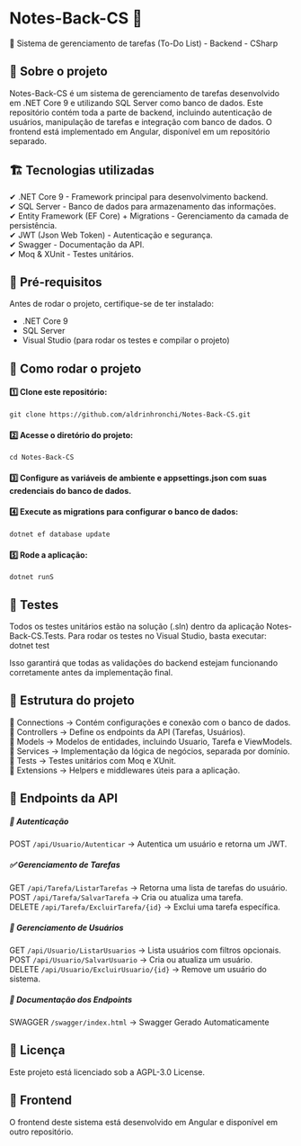 # Notes-Back-CS 📝

🚀 Sistema de gerenciamento de tarefas (To-Do List) - Backend - CSharp

## 📌 Sobre o projeto
Notes-Back-CS é um sistema de gerenciamento de tarefas desenvolvido em .NET Core 9 e utilizando SQL Server como banco de dados.
Este repositório contém toda a parte de backend, incluindo autenticação de usuários, manipulação de tarefas e integração com banco de dados.
O frontend está implementado em Angular, disponível em um repositório separado.

## 🏗️ Tecnologias utilizadas
✔ .NET Core 9 - Framework principal para desenvolvimento backend. <br/>
✔ SQL Server - Banco de dados para armazenamento das informações.<br/>
✔ Entity Framework (EF Core) + Migrations - Gerenciamento da camada de persistência.<br/>
✔ JWT (Json Web Token) - Autenticação e segurança.<br/>
✔ Swagger - Documentação da API.<br/>
✔ Moq & XUnit - Testes unitários.<br/>

## 🔧 Pré-requisitos
Antes de rodar o projeto, certifique-se de ter instalado:
- .NET Core 9
- SQL Server
- Visual Studio (para rodar os testes e compilar o projeto)

## 🚀 Como rodar o projeto

#### 1️⃣ Clone este repositório:
```git clone https://github.com/aldrinhronchi/Notes-Back-CS.git```

#### 2️⃣ Acesse o diretório do projeto:
```cd Notes-Back-CS```

#### 3️⃣ Configure as variáveis de ambiente e appsettings.json com suas credenciais do banco de dados.

#### 4️⃣ Execute as migrations para configurar o banco de dados:
```dotnet ef database update```

#### 5️⃣ Rode a aplicação:
```dotnet runS```

## 🧪 Testes
Todos os testes unitários estão na solução (.sln) dentro da aplicação Notes-Back-CS.Tests.
Para rodar os testes no Visual Studio, basta executar:
dotnet test


Isso garantirá que todas as validações do backend estejam funcionando corretamente antes da implementação final.

## 📌 Estrutura do projeto
📂 Connections → Contém configurações e conexão com o banco de dados.<br/>
📂 Controllers → Define os endpoints da API (Tarefas, Usuários).<br/>
📂 Models → Modelos de entidades, incluindo Usuario, Tarefa e ViewModels.<br/>
📂 Services → Implementação da lógica de negócios, separada por domínio.<br/>
📂 Tests → Testes unitários com Moq e XUnit.<br/>
📂 Extensions → Helpers e middlewares úteis para a aplicação.<br/>

## 📡 Endpoints da API
##### 🔑 Autenticação

POST  ```/api/Usuario/Autenticar``` → Autentica um usuário e retorna um JWT.<br/>
##### ✅ Gerenciamento de Tarefas
GET ```/api/Tarefa/ListarTarefas``` → Retorna uma lista de tarefas do usuário.<br/>
POST ```/api/Tarefa/SalvarTarefa``` → Cria ou atualiza uma tarefa.<br/>
DELETE ```/api/Tarefa/ExcluirTarefa/{id}``` → Exclui uma tarefa específica.<br/>
##### 👤 Gerenciamento de Usuários
GET ```/api/Usuario/ListarUsuarios``` → Lista usuários com filtros opcionais.<br/>
POST ```/api/Usuario/SalvarUsuario``` → Cria ou atualiza um usuário.<br/>
DELETE ```/api/Usuario/ExcluirUsuario/{id}``` → Remove um usuário do sistema.<br/>
##### 📰 Documentação dos Endpoints
SWAGGER ```/swagger/index.html``` → Swagger Gerado Automaticamente
## 📜 Licença
Este projeto está licenciado sob a AGPL-3.0 License.

## 🔗 Frontend
O frontend deste sistema está desenvolvido em Angular e disponível em outro repositório.

